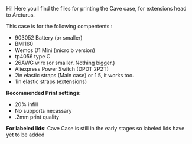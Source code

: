 Hi! Here youll find the files for printing the Cave case, for extensions head to Arcturus.

This case is for the following compentents : 
- 903052 Battery (or smaller)
- BMI160
- Wemos D1 Mini (micro b version)
- tp4056 type C
- 26AWG wire (or smaller. Nothing bigger.)
- Aliexpress Power Switch (DPDT 2P2T)
- 2in elastic straps (Main case) or 1.5, it works too.
- 1in elastic straps (extensions)

**Recommended Print settings:**
- 20% infill
- No supports necassary
- .2mm print quality

  
**For labeled lids**:
Cave Case is still in the early stages so labeled lids have yet to be added

